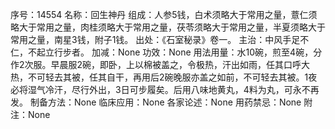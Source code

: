 序号：14554
名称：回生神丹
组成：人参5钱，白术须略大于常用之量，薏仁须略大于常用之量，肉桂须略大于常用之量，茯苓须略大于常用之量，半夏须略大于常用之量，南星3钱，附子1钱。
出处：《石室秘录》卷一。
主治：中风手足不仁，不起立行步者。
加减：None
功效：None
用法用量：水10碗，煎至4碗，分作2次服。早晨服2碗，即卧，上以棉被盖之，令极热，汗出如雨，任其口呼大热，不可轻去其被，任其自干，再用后2碗晚服亦盖之如前，不可轻去其被。1夜必将湿气冷汗，尽行外出，3日可步履矣。后用八味地黄丸，4料为丸，可永不再发。
制备方法：None
临床应用：None
各家论述：None
用药禁忌：None
附注：None
